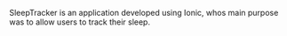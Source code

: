 SleepTracker is an application developed using Ionic, whos main purpose was to allow users to track their sleep. 
